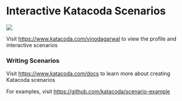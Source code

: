 # Interactive Katacoda Scenarios

[![](http://shields.katacoda.com/katacoda/vinodagarwal/count.svg)](https://www.katacoda.com/vinodagarwal "Get your profile on Katacoda.com")

Visit https://www.katacoda.com/vinodagarwal to view the profile and interactive scenarios

### Writing Scenarios
Visit https://www.katacoda.com/docs to learn more about creating Katacoda scenarios

For examples, visit https://github.com/katacoda/scenario-example
